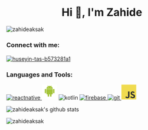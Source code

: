 

<h1 align="center">Hi 👋,  I'm Zahide</h1>

<p align="left"> <img src="https://komarev.com/ghpvc/?username=zahideaksak&label=Views&color=blue&style=plastic" alt="zahideaksak" /> </p>

<h3 align="left">Connect with me:</h3>
<p align="left">
<a href="https://www.linkedin.com/in/zahide-aksak-667a66199/" target="blank"><img align="center" src="https://raw.githubusercontent.com/rahuldkjain/github-profile-readme-generator/master/src/images/icons/Social/linked-in-alt.svg" alt="huseyin-tas-b573281a1" height="30" width="40" /></a>
  
<h3 align="left">Languages and Tools:</h3>
<p align="left">
<a href="https://reactnative.dev/" target="_blank"> <img src="https://reactnative.dev/img/header_logo.svg" alt="reactnative" width="40" height="40"/> </a> 
<img src="https://raw.githubusercontent.com/devicons/devicon/master/icons/android/android-original-wordmark.svg" alt="android" width="40" height="40"/>  
<img src="https://www.vectorlogo.zone/logos/kotlinlang/kotlinlang-icon.svg" alt="kotlin" width="40" height="40"/>
<a href="https://firebase.google.com/" target="_blank"> <img src="https://www.vectorlogo.zone/logos/firebase/firebase-icon.svg" alt="firebase" width="40" height="40"/> </a> <a href="https://git-scm.com/" target="_blank"> <img src="https://www.vectorlogo.zone/logos/git-scm/git-scm-icon.svg" alt="git" width="40" height="40"/> </a> </a> 
<img src="https://raw.githubusercontent.com/devicons/devicon/master/icons/javascript/javascript-original.svg" alt="javascript" width="40" height="40"/> </p>  
  
  
![zahideaksak's github stats](https://github-readme-stats.vercel.app/api?username=zahideaksak&show_icons=true&theme=dracula&count_private=true&include_all_commits=true)
<p><img align="left" src="https://github-readme-stats.vercel.app/api/top-langs/?username=zahideaksak&layout=compact&hide=htmlshow_icons=true&theme=dracula&count_private=true&include_all_commits=true" alt="zahideaksak" /></p>
